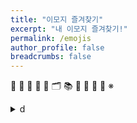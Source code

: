 ```yaml
---
title: "이모지 즐겨찾기"
excerpt: "내 이모지 즐겨찾기!"
permalink: /emojis
author_profile: false
breadcrumbs: false
---
```

📙
📜
📄
📁
📂
🗂
📚
📢
📌
📍
📝
※

<details markdown="1" class='bd'>
<summary>d</summary>
fwf
</details>